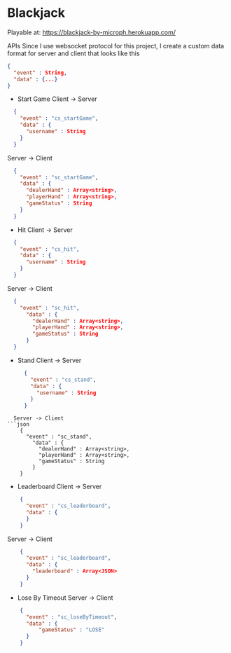 # Blackjack

Playable at: https://blackjack-by-microph.herokuapp.com/
  
APIs
  Since I use websocket protocol for this project, I create a custom data format for server and client that looks like this
```json
{
  "event" : String,
  "data" : {...}
}
```

- Start Game
  Client  -> Server
```json
  {
    "event" : "cs_startGame",
    "data" : {
      "username" : String
    }
  }
```
  Server -> Client
```json
  {
    "event" : "sc_startGame",
    "data" : {
      "dealerHand" : Array<string>,
      "playerHand" : Array<string>,
      "gameStatus" : String
    }
  }
```
  
- Hit
  Client  -> Server
```json
  {
    "event" : "cs_hit",
    "data" : {
      "username" : String
    }
  }
```
  Server -> Client
```json
  {
    "event" : "sc_hit",
      "data" : {
        "dealerHand" : Array<string>,
        "playerHand" : Array<string>,
        "gameStatus" : String
      }
  }
```

- Stand
  Client  -> Server
  ```json
    {
      "event" : "cs_stand",
      "data" : {
        "username" : String
      }
    }
``` 
  Server -> Client
```json
    {
      "event" : "sc_stand",
        "data" : {
          "dealerHand" : Array<string>,
          "playerHand" : Array<string>,
          "gameStatus" : String
        }
    }
```
 
- Leaderboard
  Client  -> Server
```json
    {
      "event" : "cs_leaderboard",
      "data" : {
      }
    }
```
  Server -> Client
```json
    {
      "event" : "sc_leaderboard",
      "data" : {
        "leaderboard" : Array<JSON>
      }
    }
```
- Lose By Timeout
  Server -> Client
```json
    {
      "event" : "sc_loseByTimeout",
      "data" : {
          "gameStatus" : "LOSE"
      }
    }
```
